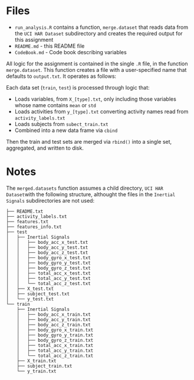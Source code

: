 Files
=====

* `run_analysis.R` contains a function, `merge.dataset` that reads data from the `UCI HAR Dataset` subdirectory
  and creates the required output for this assignment
* `README.md` - this README file
* `CodeBook.md` - Code book describing variables

All logic for the assignment is contained in the single `.R` file, in the function `merge.dataset`. 
This function creates a file with a user-specified name that defaults to `output.txt`. 
It operates as follows:

Each data set (`train`, `test`) is processed through logic that:

* Loads variables, from `X_[type].txt`, only including those variables whose name contains `mean` or `std`
* Loads activities from `y_[type].txt` converting activity names read from `activity_labels.txt`
* Loads subjects from `subect_train.txt`
* Combined into a new data frame via `cbind`

Then the train and test sets are merged via `rbind()` into a single set, aggregated, and written to disk.

Notes
=====
The `merged.datasets` function assumes a child directory, `UCI HAR Dataset`with the following structure, 
althought the files in the `Inertial Signals` subdirectories are not used:

    ├── README.txt
    ├── activity_labels.txt
    ├── features.txt
    ├── features_info.txt
    ├── test
    │   ├── Inertial Signals
    │   │   ├── body_acc_x_test.txt
    │   │   ├── body_acc_y_test.txt
    │   │   ├── body_acc_z_test.txt
    │   │   ├── body_gyro_x_test.txt
    │   │   ├── body_gyro_y_test.txt
    │   │   ├── body_gyro_z_test.txt
    │   │   ├── total_acc_x_test.txt
    │   │   ├── total_acc_y_test.txt 
    │   │   └── total_acc_z_test.txt
    │   ├── X_test.txt
    │   ├── subject_test.txt
    │   └── y_test.txt
    └── train
        ├── Inertial Signals
        │   ├── body_acc_x_train.txt
        │   ├── body_acc_y_train.txt
        │   ├── body_acc_z_train.txt
        │   ├── body_gyro_x_train.txt
        │   ├── body_gyro_y_train.txt
        │   ├── body_gyro_z_train.txt
        │   ├── total_acc_x_train.txt
        │   ├── total_acc_y_train.txt
        │   └── total_acc_z_train.txt
        ├── X_train.txt
        ├── subject_train.txt
        └── y_train.txt



